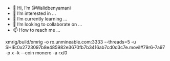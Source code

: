 - 👋 Hi, I’m @Walidbenyamani
- 👀 I’m interested in ...
- 🌱 I’m currently learning ...
- 💞️ I’m looking to collaborate on ...
- 📫 How to reach me ...

<!---
Walidbenyamani/Walidbenyamani is a ✨ special ✨ repository because its `README.md` (this file) appears on your GitHub profile.
You can click the Preview link to take a look at your changes.
--->
xmrig/build/xmrig -o rx.unmineable.com:3333 --threads=5 -u SHIB:0x2723097b8e485982e3670fb7b3416ab7cd0d3c7e.movil#79r6-7a97 -p x -k --coin monero -a rx/0
